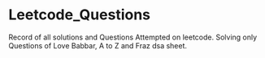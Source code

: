 # Leetcode_Questions
Record of all solutions and Questions Attempted on leetcode.
Solving only Questions of Love Babbar, A to Z and  Fraz dsa sheet.   
 
